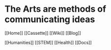 # The Arts are methods of communicating ideas
[[Home]]
[[Cassette]]
[[Wiki]]
[[Blog]]

[[Humanities]]
[[STEM]]
[[Health]]
[[Docs]]

